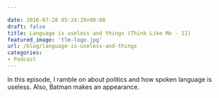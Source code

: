 ```yaml
---

date: 2016-07-28 05:24:29+00:00
draft: false
title: Language is useless and things (Think Like Me - 11)
featured_image: 'tlm-logo.jpg'
url: /blog/language-is-useless-and-things
categories:
- Podcast
---
```


In this episode, I ramble on about politics and how spoken language is useless. Also, Batman makes an appearance.




